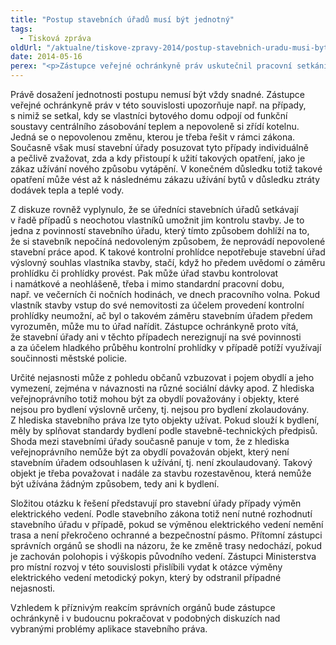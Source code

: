 ```yaml
---
title: "Postup stavebních úřadů musí být jednotný"
tags:
  - Tisková zpráva
oldUrl: "/aktualne/tiskove-zpravy-2014/postup-stavebnich-uradu-musi-byt-jednotny"
date: 2014-05-16
perex: "<p>Zástupce veřejné ochránkyně práv uskutečnil pracovní setkání se zástupci krajských úřadů, magistrátů Prahy a Brna, Ministerstva pro místní rozvoj a České společnosti pro stavební právo s cílem porovnat navzájem zkušenosti, diskutovat o aktuálních problémech a zajistit jednotnost postupu úřadů v praxi.</p>"
---
```


<!-- imported from the old website -->

<p>Právě dosažení jednotnosti postupu nemusí být vždy snadné. Zástupce veřejné ochránkyně práv v této souvislosti upozorňuje např. na případy, s nimiž se setkal, kdy se vlastníci bytového domu odpojí od funkční soustavy centrálního zásobování teplem a nepovoleně si zřídí kotelnu. Jedná se o nepovolenou změnu, kterou je třeba řešit v rámci zákona. Současně však musí stavební úřady posuzovat tyto případy individuálně a pečlivě zvažovat, zda a kdy přistoupí k užití takových opatření, jako je zákaz užívání nového způsobu vytápění. V konečném důsledku totiž takové opatření může vést až k následnému zákazu užívání bytů v důsledku ztráty dodávek tepla a teplé vody.</p><p>Z diskuze rovněž vyplynulo, že se úředníci stavebních úřadů setkávají v řadě případů s neochotou vlastníků umožnit jim kontrolu stavby. Je to jedna z povinností stavebního úřadu, který tímto způsobem dohlíží na to, že si stavebník nepočíná nedovoleným způsobem, že neprovádí nepovolené stavební práce apod. K takové kontrolní prohlídce nepotřebuje stavební úřad výslovný souhlas vlastníka stavby, stačí, když ho předem uvědomí o záměru prohlídku či prohlídky provést. Pak může úřad stavbu kontrolovat i namátkové a neohlášeně, třeba i mimo standardní pracovní dobu, např. ve večerních či nočních hodinách, ve dnech pracovního volna. Pokud vlastník stavby vstup do své nemovitosti za účelem provedení kontrolní prohlídky neumožní, ač byl o takovém záměru stavebním úřadem předem vyrozuměn, může mu to úřad nařídit. Zástupce ochránkyně proto vítá, že stavební úřady ani v těchto případech nerezignují na své povinnosti a za účelem hladkého průběhu kontrolní prohlídky v případě potíží využívají součinnosti městské policie.</p><p>Určité nejasnosti může z pohledu občanů vzbuzovat i pojem obydlí a jeho vymezení, zejména v návaznosti na různé sociální dávky apod. Z hlediska veřejnoprávního totiž mohou být za obydlí považovány i objekty, které nejsou pro bydlení výslovně určeny, tj. nejsou pro bydlení zkolaudovány. Z hlediska stavebního práva lze tyto objekty užívat. Pokud slouží k bydlení, měly by splňovat standardy bydlení podle stavebně-technických předpisů. Shoda mezi stavebními úřady současně panuje v tom, že z hlediska veřejnoprávního nemůže být za obydlí považován objekt, který není stavebním úřadem odsouhlasen k užívání, tj. není zkoulaudovaný. Takový objekt je třeba považovat i nadále za stavbu rozestavěnou, která nemůže být užívána žádným způsobem, tedy ani k bydlení.</p><p>Složitou otázku k řešení představují pro stavební úřady případy výměn elektrického vedení. Podle stavebního zákona totiž není nutné rozhodnutí stavebního úřadu v případě, pokud se výměnou elektrického vedení nemění trasa a není překročeno ochranné a bezpečnostní pásmo. Přítomní zástupci správních orgánů se shodli na názoru, že ke změně trasy nedochází, pokud je zachován polohopis i výškopis původního vedení. Zástupci Ministerstva pro místní rozvoj v této souvislosti přislíbili vydat k otázce výměny elektrického vedení metodický pokyn, který by odstranil případné nejasnosti.</p>Vzhledem k příznivým reakcím správních orgánů bude zástupce ochránkyně i v budoucnu pokračovat v podobných diskuzích nad vybranými problémy aplikace stavebního práva.
